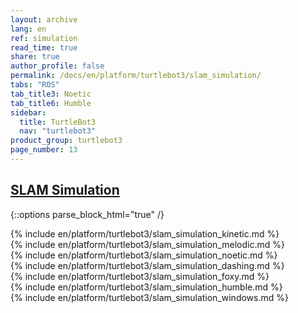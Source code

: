 ```yaml
---
layout: archive
lang: en
ref: simulation
read_time: true
share: true
author_profile: false
permalink: /docs/en/platform/turtlebot3/slam_simulation/
tabs: "ROS"
tab_title3: Noetic
tab_title6: Humble
sidebar:
  title: TurtleBot3
  nav: "turtlebot3"
product_group: turtlebot3
page_number: 13
---
```


<div style="counter-reset: h1 6"></div>
<div style="counter-reset: h2 1"></div>

<!--[dummy Header 1]>
  <h1 id="dummy">Simulation</h1>
  <h2 id="dummy">SLAM Simulation</h2>
  <p class="dummy_content">TurtleBot3 SLAM Package</p>
<![end dummy Header 1]-->

## [SLAM Simulation](#slam-simulation)

{::options parse_block_html="true" /}

<section data-id="{{ page.tab_title1 }}" class="tab_contents">
{% include en/platform/turtlebot3/slam_simulation_kinetic.md %}
</section>

<section data-id="{{ page.tab_title2 }}" class="tab_contents">
{% include en/platform/turtlebot3/slam_simulation_melodic.md %}
</section>

<section data-id="{{ page.tab_title3 }}" class="tab_contents">
{% include en/platform/turtlebot3/slam_simulation_noetic.md %}
</section>

<section data-id="{{ page.tab_title4 }}" class="tab_contents">
{% include en/platform/turtlebot3/slam_simulation_dashing.md %}
</section>

<section data-id="{{ page.tab_title5 }}" class="tab_contents">
{% include en/platform/turtlebot3/slam_simulation_foxy.md %}
</section>

<section data-id="{{ page.tab_title6 }}" class="tab_contents">
{% include en/platform/turtlebot3/slam_simulation_humble.md %}
</section>

<section data-id="{{ page.tab_title7 }}" class="tab_contents">
{% include en/platform/turtlebot3/slam_simulation_windows.md %}
</section>
